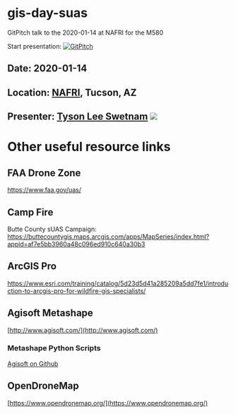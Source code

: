 # gis-day-suas

GitPitch talk to the 2020-01-14 at NAFRI for the M580 

Start presentation: [![GitPitch](https://gitpitch.com/assets/badge.svg)](https://gitpitch.com/tyson-swetnam/m580/master) 

## Date: 2020-01-14

## Location: [NAFRI](https://www.nafri.gov/), Tucson, AZ

## Presenter: [Tyson Lee Swetnam](http://tyson-swetnam.github.io/) [![](https://orcid.org/sites/default/files/images/orcid_16x16.png)](http://orcid.org/0000-0002-6639-7181)

# Other useful resource links

## FAA Drone Zone
https://www.faa.gov/uas/ 

## Camp Fire
Butte County sUAS Campaign: https://buttecountygis.maps.arcgis.com/apps/MapSeries/index.html?appid=af7e5bb3960a48c096ed910c640a30b3 


## ArcGIS Pro
https://www.esri.com/training/catalog/5d23d5d41a285209a5dd7fe1/introduction-to-arcgis-pro-for-wildfire-gis-specialists/

## Agisoft Metashape
[http://www.agisoft.com/](http://www.agisoft.com/)

### Metashape Python Scripts
[Agisoft on Github](https://github.com/agisoft-llc)

## OpenDroneMap
[https://www.opendronemap.org/](https://www.opendronemap.org/)
